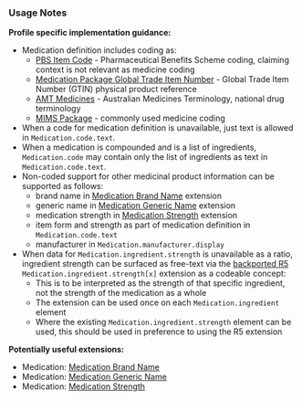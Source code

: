 ### Usage Notes

**Profile specific implementation guidance:**

- Medication definition includes coding as:
  - [PBS Item Code](https://www.pbs.gov.au/pbs/home) - Pharmaceutical Benefits Scheme coding, claiming context is not relevant as medicine coding
  - [Medication Package Global Trade Item Number](http://terminology.hl7.org/ValueSet/v3-GTIN) - Global Trade Item Number (GTIN) physical product reference
  - [AMT Medicines](https://healthterminologies.gov.au/fhir/ValueSet/australian-medication-1) - Australian Medicines Terminology, national drug terminology
  - [MIMS Package](https://www.mims.com.au/index.php) - commonly used medicine coding
- When a code for medication definition is unavailable, just text is allowed in `Medication.code.text`.
- When a medication is compounded and is a list of ingredients, `Medication.code` may contain only the list of ingredients as text in `Medication.code.text`.
- Non-coded support for other medicinal product information can be supported as follows:
  - ​brand name in [Medication Brand Name](StructureDefinition-medication-brand-name.html) extension
  - ​generic name in [Medication Generic Name](StructureDefinition-medication-generic-name.html) extension
  - medication strength in [Medication Strength](StructureDefinition-medication-strength.html) extension
  - item form and strength as part of medication definition in `Medication.code.text`
  - manufacturer in `Medication.manufacturer.display`
- When data for `Medication.ingredient.strength` is unavailable as a ratio, ingredient strength can be surfaced as free-text via the [backported R5](https://www.hl7.org/fhir/medication-definitions.html#Medication.ingredient.strength_x_) `Medication.ingredient.strength[x]` extension as a codeable concept:
  - This is to be interpreted as the strength of that specific ingredient, not the strength of the medication as a whole
  - The extension can be used once on each `Medication.ingredient` element
  - Where the existing `Medication.ingredient.strength` element can be used, this should be used in preference to using the R5 extension

**Potentially useful extensions:**

- Medication: [Medication Brand Name](StructureDefinition-medication-brand-name.html)
- Medication: [Medication Generic Name](StructureDefinition-medication-generic-name.html)
- Medication: [Medication Strength](StructureDefinition-medication-strength.html)
